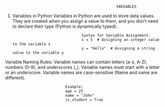                                                       VARIABLES

1. Variables in Python
Variables in Python are used to store data values. They are created when you assign a value to them, and you don’t need to declare their type (Python is dynamically typed).

                                      Syntax for Variable Assignment:
                                      x = 5  # Assigning an integer value to the variable x
                                      y = "Hello"  # Assigning a string value to the variable y

Variable Naming Rules:
Variable names can contain letters (a-z, A-Z), numbers (0-9), and underscores (_).
Variable names must start with a letter or an underscore.
Variable names are case-sensitive (Name and name are different).

                               Example:
                               age = 25
                               name = "John"
                               is_student = True

